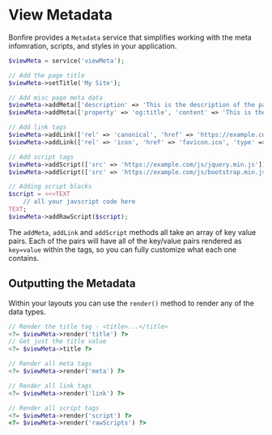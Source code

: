 # View Metadata

Bonfire provides a `Metadata` service that simplifies working with the meta infomration, scripts, and styles in your application.

```php
$viewMeta = service('viewMeta');

// Add the page title
$viewMeta->setTitle('My Site');

// Add misc page meta data
$viewMeta->addMeta(['description' => 'This is the description of the page']);
$viewMeta->addMeta(['property' => 'og:title', 'content' => 'This is the title of the page']);

// Add link tags
$viewMeta->addLink(['rel' => 'canonical', 'href' => 'https://example.com/']);
$viewMeta->addLink(['rel' => 'icon', 'href' => 'favicon.ico', 'type' => 'image/x-icon']);

// Add script tags
$viewMeta->addScript(['src' => 'https://example.com/js/jquery.min.js']);
$viewMeta->addScript(['src' => 'https://example.com/js/bootstrap.min.js', 'type' => 'text/javascript']);

// Adding script blocks
$script = <<<TEXT
    // all your javscript code here
TEXT;
$viewMeta->addRawScript($script);
```

The `addMeta`, `addLink` and `addScript` methods all take an array of key value pairs. Each of the pairs will have
all of the key/value pairs rendered as `key=value` within the tags, so you can fully customize what each one contains.

## Outputting the Metadata

Within your layouts you can use the `render()` method to render any of the data types.

```php
// Render the title tag - <title>...</title>
<?= $viewMeta->render('title') ?>
// Get just the title value
<?= $viewMeta->title ?>

// Render all meta tags
<?= $viewMeta->render('meta') ?>

// Render all link tags
<?= $viewMeta->render('link') ?>

// Render all script tags
<?= $viewMeta->render('script') ?>
<?= $viewMeta->render('rawScripts') ?>
```
